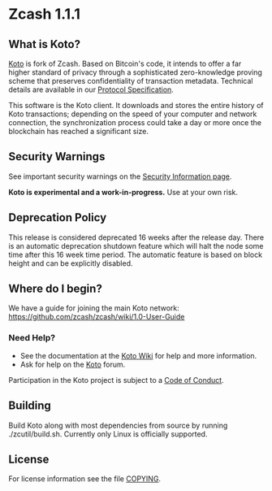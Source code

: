Zcash 1.1.1
=============

What is Koto?
--------------

[Koto](https://ko-to.org/) is fork of Zcash.
Based on Bitcoin's code, it intends to offer a far higher standard of privacy
through a sophisticated zero-knowledge proving scheme that preserves
confidentiality of transaction metadata. Technical details are available
in our [Protocol Specification](https://github.com/zcash/zips/raw/master/protocol/protocol.pdf).

This software is the Koto client. It downloads and stores the entire history
of Koto transactions; depending on the speed of your computer and network
connection, the synchronization process could take a day or more once the
blockchain has reached a significant size.

Security Warnings
-----------------

See important security warnings on the
[Security Information page](https://z.cash/support/security/).

**Koto is experimental and a work-in-progress.** Use at your own risk.

Deprecation Policy
------------------

This release is considered deprecated 16 weeks after the release day. There
is an automatic deprecation shutdown feature which will halt the node some
time after this 16 week time period. The automatic feature is based on block
height and can be explicitly disabled.

Where do I begin?
-----------------
We have a guide for joining the main Koto network:
https://github.com/zcash/zcash/wiki/1.0-User-Guide

### Need Help?

* See the documentation at the [Koto Wiki](https://github.com/KotoDevelopers/docs/wiki)
  for help and more information.
* Ask for help on the [Koto](https://discourse.ko-to.org/) forum.

Participation in the Koto project is subject to a
[Code of Conduct](code_of_conduct.md).

Building
--------

Build Koto along with most dependencies from source by running
./zcutil/build.sh. Currently only Linux is officially supported.

License
-------

For license information see the file [COPYING](COPYING).
